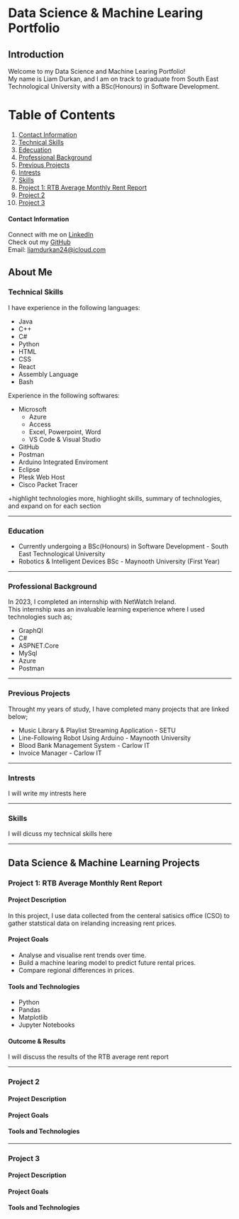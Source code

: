 # Data Science & Machine Learing Portfolio

## Introduction
Welcome to my Data Science and Machine Learing Portfolio!<br>
My name is Liam Durkan, and I am on track to graduate from South East Technological University with a BSc(Honours) in Software Development.<br>

# Table of Contents
1. [Contact Information](#contact-information)
2. [Technical Skills](#technical-skills)
3. [Edecuation](#education)
4. [Professional Background](#professional-background)
5. [Previous Projects](#previous-projects)
6. [Intrests](#intrests)
7. [Skills](#skills)
8. [Project 1: RTB Average Monthly Rent Report](#project-1-rtb-average-monthly-rent-report)
9. [Project 2](#project-2)
10. [Project 3](#project-3)

#### Contact Information
Connect with me on [LinkedIn](https://www.linkedin.com/in/liamdurkan/)<br> 
Check out my [GitHub](https://www.github.com/liamdkn/)<br> 
Email: liamdurkan24@icloud.com

## About Me

### Technical Skills
I have experience in the following languages: <br> 
- Java
- C++
- C#
- Python
- HTML
- CSS
- React
- Assembly Language
- Bash

Experience in the following softwares: <br>
- Microsoft 
    - Azure 
    - Access
    - Excel, Powerpoint, Word
    - VS Code & Visual Studio
- GitHub
- Postman
- Arduino Integrated Enviroment
- Eclipse
- Plesk Web Host 
- Cisco Packet Tracer

+highlight technologies more, highlioght skills, 
summary of technologies, and expand on for each section

---
### Education

- Currently undergoing a BSc(Honours) in Software Development  - South East Technological University
- Robotics & Intelligent Devices BSc - Maynooth University (First Year)
---
### Professional Background
In 2023, I completed an internship with NetWatch Ireland.<br>
This internship was an invaluable learning experience where I used technologies such as; 
- GraphQl 
- C#
- ASPNET.Core 
- MySql 
- Azure
- Postman

---
### Previous Projects
Throught my years of study, I have completed many projects that are linked below;

- Music Library & Playlist Streaming Application - SETU
- Line-Following Robot Using Arduino - Maynooth University
- Blood Bank Management System - Carlow IT
- Invoice Manager - Carlow IT 

---
### Intrests
I will write my intrests here

---
### Skills
I will dicuss my technical skills here 

---


## Data Science & Machine Learning Projects
### Project 1: RTB Average Monthly Rent Report

#### Project Description
In this project, I use data collected from the centeral satisics office (CSO) to gather statstical data on irelanding increasing rent prices. 

#### Project Goals
- Analyse and visualise rent trends over time.
- Build a machine learing model to predict future rental prices.
- Compare regional differences in prices.

#### Tools and Technologies
- Python
- Pandas
- Matplotlib
- Jupyter Notebooks 

#### Outcome & Results
I will discuss the results of the RTB average rent report

---

### Project 2
#### Project Description
#### Project Goals
#### Tools and Technologies
---

### Project 3
#### Project Description
#### Project Goals
#### Tools and Technologies